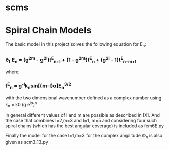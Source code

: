 # scms

 Spiral Chain Models
 ===================
 
 The basic model in this project solves the following equation for E<sub>n</sub>:
 
### &part;<sub>t</sub> E<sub>n</sub> = (g<sup>2m</sup> - g<sup>2l</sup>)t<sup>E</sup><sub>n+l</sub> + (1 - g<sup>2m</sup>)t<sup>E</sup><sub>n</sub> + (g<sup>2l</sup> - 1)t<sup>E</sup><sub>n-m+l</sub>

where:

### t<sup>E</sup><sub>n</sub> = g<sup>-l</sup>k<sub>n</sub>sin[(m-l)&alpha;]E<sub>n</sub><sup>3/2</sup> 

with the two dimensional wavenumber defined as a complex number using k<sub>n</sub> = k0 (g e<sup>i&alpha;</sup>)<sup>n</sup>

in general different values of l and m are possible as described in [X]. And the case that combines l=2,m=3 and l=1, m=5 and considering four such spiral chains (which has the best angular coverage) is included as fcm6E.py

Finally the model for the case l=1,m=3 for the complex amplitude &Phi;<sub>n</sub> is also given as scm3_13.py
